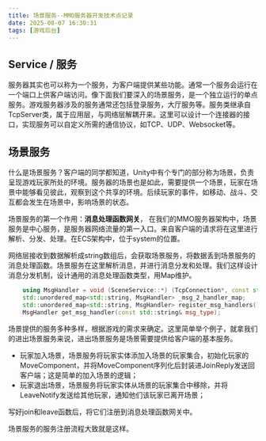 ```yaml
---
title: 场景服务--MMO服务器开发技术点记录
date: 2025-08-07 16:30:31
tags: [游戏后台]
---
```


## Service / 服务

服务器其实也可以称为一个服务，为客户端提供某些功能。通常一个服务会运行在一个端口上供客户端访问。像下面我们要深入的场景服务，是一个独立运行的单点服务。游戏服务器涉及的服务通常还包括登录服务，大厅服务等。服务类继承自TcpServer类，属于应用层，与网络层解耦开来。这里可以设计一个连接器的接口，实现服务可以自定义所需的通信协议，如TCP、UDP、Websocket等。

## 场景服务

什么是场景服务？客户端的同学都知道，Unity中有个专门的部分称为场景，负责呈现游戏玩家所处的环境。服务器的场景也是如此，需要提供一个场景，玩家在场景中能够看见彼此，观察到这个共享的环境。后续玩家的事件，如移动、战斗、交互都会发生在场景中，影响场景的状态。

场景服务的第一个作用：**消息处理函数网关**， 在我们的MMO服务器架构中，场景服务是中心服务，是服务器网络流量的第一入口。来自客户端的请求将在这里进行解析、分发、处理。在ECS架构中，位于system的位置。

网络层接收到数据解析成string数组后，会获取场景服务，将数据丢到场景服务的消息处理函数。场景服务在这里解析消息，并进行消息分发和处理。我们这样设计消息分发机制，设计通用的消息处理函数类型，用Map维护。

```cpp
    using MsgHandler = void (SceneService::*) (TcpConnection*, const std::vector<std::string>&);
    std::unordered_map<std::string, MsgHandler> _msg_2_handler_map;
    std::unordered_map<std::string, MsgHandler> register_msg_handlers();
    MsgHandler get_msg_handler(const std::string& msg_type);
```

场景提供的服务多种多样，根据游戏的需求来确定。这里简单举个例子，就拿我们的进出场景服务来说，进出场景服务是场景需要提供给客户端的基本服务。

- 玩家加入场景，场景服务将玩家实体添加入场景的玩家集合，初始化玩家的MoveComponent，并将MoveComponent序列化后封装进JoinReply发送回客户端；这是简单的加入场景的逻辑；
- 玩家退出场景，场景服务将玩家实体从场景的玩家集合中移除，并将LeaveNotify发送给其他玩家，通知他们该玩家已离开场景；

写好join和leave函数后，将它们注册到消息处理函数网关中。

场景服务的服务注册流程大致就是这样。
